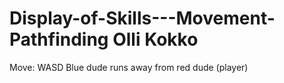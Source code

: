 # Display-of-Skills---Movement-Pathfinding Olli Kokko

Move: WASD
Blue dude runs away from red dude (player)
